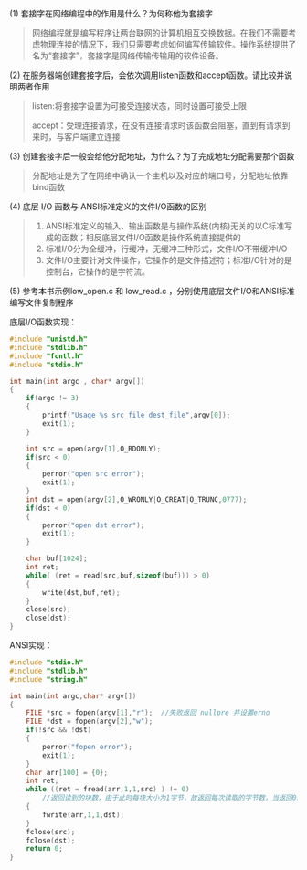 (1) 套接字在网络编程中的作用是什么？为何称他为套接字
> 网络编程就是编写程序让两台联网的计算机相互交换数据。在我们不需要考虑物理连接的情况下，我们只需要考虑如何编写传输软件。操作系统提供了名为“套接字”，套接字是网络传输传输用的软件设备。

(2) 在服务器端创建套接字后，会依次调用listen函数和accept函数。请比较并说明两者作用
> listen:将套接字设置为可接受连接状态，同时设置可接受上限
> 
> accept：受理连接请求，在没有连接请求时该函数会阻塞，直到有请求到来时，与客户端建立连接
>

(3) 创建套接字后一般会给他分配地址，为什么？为了完成地址分配需要那个函数
> 分配地址是为了在网络中确认一个主机以及对应的端口号，分配地址依靠bind函数
>

(4) 底层 I/O 函数与 ANSI标准定义的文件I/O函数的区别
>1. ANSI标准定义的输入、输出函数是与操作系统(内核)无关的以C标准写成的函数；相反底层文件I/O函数是操作系统直接提供的
>2. 标准I/O分为全缓冲，行缓冲，无缓冲三种形式，文件I/O不带缓冲I/O
>3. 文件I/O主要针对文件操作，它操作的是文件描述符；标准I/O针对的是控制台，它操作的是字符流。

(5) 参考本书示例low_open.c 和 low_read.c ，分别使用底层文件I/O和ANSI标准编写文件复制程序

底层I/O函数实现：
```c
#include "unistd.h"
#include "stdlib.h"
#include "fcntl.h"
#include "stdio.h"

int main(int argc , char* argv[])
{
    if(argc != 3)
    {
        printf("Usage %s src_file dest_file",argv[0]);
        exit(1);
    }

    int src = open(argv[1],O_RDONLY);
    if(src < 0)
    {
        perror("open src error");
        exit(1);
    }
    int dst = open(argv[2],O_WRONLY|O_CREAT|O_TRUNC,0777);
    if(dst < 0)
    {
        perror("open dst error");
        exit(1);
    }

    char buf[1024];
    int ret;
    while( (ret = read(src,buf,sizeof(buf))) > 0)
    {
        write(dst,buf,ret);
    }
    close(src);
    close(dst);
}
```
ANSI实现：
```c
#include "stdio.h"
#include "stdlib.h"
#include "string.h"

int main(int argc,char* argv[])
{
    FILE *src = fopen(argv[1],"r");  //失败返回 nullpre 并设置erno
    FILE *dst = fopen(argv[2],"w");
    if(!src && !dst)
    {
        perror("fopen error");
        exit(1);
    }
    char arr[100] = {0};
    int ret;
    while ((ret = fread(arr,1,1,src) ) != 0)
        //返回读到的块数，由于此时每块大小为1字节，故返回每次读取的字节数，当返回0时，说明读到文件末尾
    {
        fwrite(arr,1,1,dst);
    }
    fclose(src);
    fclose(dst);
    return 0;
}
```
